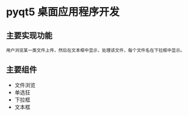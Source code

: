 # pyqt5 桌面应用程序开发

## 主要实现功能
    用户浏览某一类文件上传，然后在文本框中显示，处理该文件，每个文件名在下拉框中显示。
## 主要组件
* 文件浏览
* 单选狂
* 下拉框
* 文本框